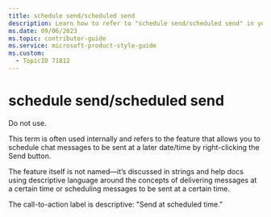 ```yaml
---
title: schedule send/scheduled send
description: Learn how to refer to "schedule send/scheduled send" in your content.
ms.date: 09/06/2023
ms.topic: contributor-guide
ms.service: microsoft-product-style-guide
ms.custom:
  - TopicID 71812
---
```



# schedule send/scheduled send

Do not use.  

This term is often used internally and refers to the feature that allows you to schedule chat messages to be sent at a later date/time by right-clicking the Send button.  

The feature itself is not named—it’s discussed in strings and help docs using descriptive language around the concepts of delivering messages at a certain time or scheduling messages to be sent at a certain time.  

The call-to-action label is descriptive: "Send at scheduled time."  

